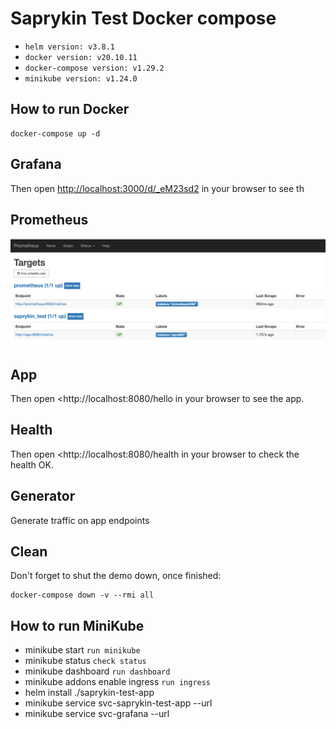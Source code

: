 # Saprykin Test Docker compose
* `helm version: v3.8.1`
* `docker version: v20.10.11`
* `docker-compose version: v1.29.2`
* `minikube version: v1.24.0`
## How to run Docker 
```shell
docker-compose up -d
```
## Grafana
Then open <http://localhost:3000/d/_eM23sd2> in your browser to see th

## Prometheus
![img.png](img.png)
## App
Then open <http://localhost:8080/hello in your browser to see the app.
## Health
Then open <http://localhost:8080/health in your browser to check the health OK.
## Generator
Generate traffic on app endpoints
## Clean
Don't forget to shut the demo down, once finished:
```shell
docker-compose down -v --rmi all
```

## How to run MiniKube
* minikube start `run minikube`
* minikube status `check status`
* minikube dashboard `run dashboard`
* minikube addons enable ingress `run ingress`
* helm install ./saprykin-test-app
* minikube service svc-saprykin-test-app --url 
* minikube service svc-grafana --url 

